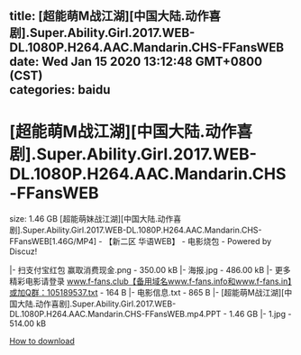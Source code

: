 
title: [超能萌M战江湖][中国大陆.动作喜剧].Super.Ability.Girl.2017.WEB-DL.1080P.H264.AAC.Mandarin.CHS-FFansWEB
date: Wed Jan 15 2020 13:12:48 GMT+0800 (CST)    
categories: baidu
---

# [超能萌M战江湖][中国大陆.动作喜剧].Super.Ability.Girl.2017.WEB-DL.1080P.H264.AAC.Mandarin.CHS-FFansWEB
size: 1.46 GB
 [超能萌妹战江湖][中国大陆.动作喜剧].Super.Ability.Girl.2017.WEB-DL.1080P.H264.AAC.Mandarin.CHS-FFansWEB[1.46G/MP4] - 【新二区 华语WEB】 - 电影烧包 - Powered by Discuz!
 
|- 扫支付宝红包 赢取消费现金.png - 350.00 kB
|- 海报.jpg - 486.00 kB
|- 更多精彩电影请登录 www.f-fans.club【备用域名www.f-fans.info和www.f-fans.in】或加Q群：105189537.txt - 164 B
|- 电影信息.txt - 865 B
|- [超能萌M战江湖][中国大陆.动作喜剧].Super.Ability.Girl.2017.WEB-DL.1080P.H264.AAC.Mandarin.CHS-FFansWEB.mp4.PPT - 1.46 GB
|- 1.jpg - 514.00 kB

[How to download](https://bpcam.bemobtrk.com/go/2ceec3aa-1ca2-46d6-b9ff-aaa5c184517c?jno=298)